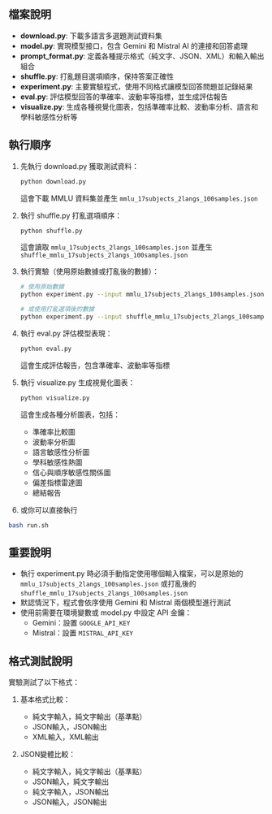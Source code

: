 ## 檔案說明
- **download.py**: 下載多語言多選題測試資料集
- **model.py**: 實現模型接口，包含 Gemini 和 Mistral AI 的連接和回答處理
- **prompt_format.py**: 定義各種提示格式（純文字、JSON、XML）和輸入輸出組合
- **shuffle.py**: 打亂題目選項順序，保持答案正確性
- **experiment.py**: 主要實驗程式，使用不同格式讓模型回答問題並記錄結果
- **eval.py**: 評估模型回答的準確率、波動率等指標，並生成評估報告
- **visualize.py**: 生成各種視覺化圖表，包括準確率比較、波動率分析、語言和學科敏感性分析等

## 執行順序

1. 先執行 download.py 獲取測試資料：
   ```bash
   python download.py
   ```
   這會下載 MMLU 資料集並產生 `mmlu_17subjects_2langs_100samples.json`

2. 執行 shuffle.py 打亂選項順序：
   ```bash
   python shuffle.py
   ```
   這會讀取 `mmlu_17subjects_2langs_100samples.json` 並產生 `shuffle_mmlu_17subjects_2langs_100samples.json`

3. 執行實驗（使用原始數據或打亂後的數據）：
   ```bash
   # 使用原始數據
   python experiment.py --input mmlu_17subjects_2langs_100samples.json
   
   # 或使用打亂選項後的數據
   python experiment.py --input shuffle_mmlu_17subjects_2langs_100samples.json
   ```
3. 執行 eval.py 評估模型表現：
   ```bash
   python eval.py
   ```
   這會生成評估報告，包含準確率、波動率等指標

4. 執行 visualize.py 生成視覺化圖表：
   ```bash
   python visualize.py
   ```
   這會生成各種分析圖表，包括：
   - 準確率比較圖
   - 波動率分析圖
   - 語言敏感性分析圖
   - 學科敏感性熱圖
   - 信心與順序敏感性關係圖
   - 偏差指標雷達圖
   - 總結報告

5. 或你可以直接執行 
```bash
bash run.sh
```
## 重要說明

- 執行 experiment.py 時必須手動指定使用哪個輸入檔案，可以是原始的 `mmlu_17subjects_2langs_100samples.json` 或打亂後的 `shuffle_mmlu_17subjects_2langs_100samples.json`
- 默認情況下，程式會依序使用 Gemini 和 Mistral 兩個模型進行測試
- 使用前需要在環境變數或 model.py 中設定 API 金鑰：
  - Gemini：設置 `GOOGLE_API_KEY` 
  - Mistral：設置 `MISTRAL_API_KEY`

## 格式測試說明

實驗測試了以下格式：

1. 基本格式比較：
   - 純文字輸入，純文字輸出（基準點）
   - JSON輸入，JSON輸出
   - XML輸入，XML輸出

2. JSON變體比較：
   - 純文字輸入，純文字輸出（基準點）
   - JSON輸入，純文字輸出
   - 純文字輸入，JSON輸出
   - JSON輸入，JSON輸出
